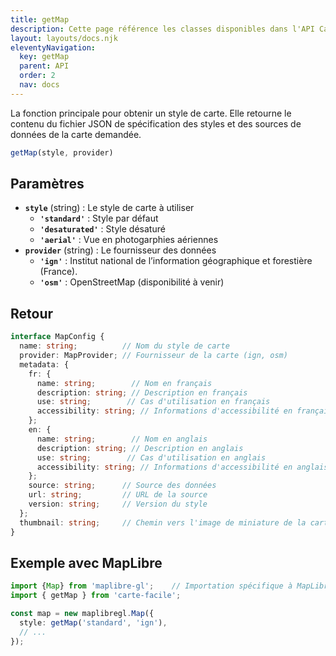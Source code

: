 ```yaml
---
title: getMap
description: Cette page référence les classes disponibles dans l'API Carte facile
layout: layouts/docs.njk
eleventyNavigation:
  key: getMap
  parent: API
  order: 2
  nav: docs
---
```


La fonction principale pour obtenir un style de carte. Elle retourne le contenu du fichier JSON de spécification des styles et des sources de données de la carte demandée.

```typescript
getMap(style, provider)
```

## Paramètres

- **`style`** (string) : Le style de carte à utiliser
  - **`'standard'`** : Style par défaut
  - **`'desaturated'`** : Style désaturé
  - **`'aerial'`** : Vue en photogarphies aériennes
- **`provider`** (string) : Le fournisseur des   données
  - **`'ign'`** : Institut national de l’information géographique et forestière (France).
  - **`'osm'`** : OpenStreetMap (disponibilité à venir)

## Retour

```typescript
interface MapConfig {
  name: string;          // Nom du style de carte
  provider: MapProvider; // Fournisseur de la carte (ign, osm)
  metadata: {
    fr: {
      name: string;        // Nom en français
      description: string; // Description en français
      use: string;        // Cas d'utilisation en français
      accessibility: string; // Informations d'accessibilité en français
    };
    en: {
      name: string;        // Nom en anglais
      description: string; // Description en anglais
      use: string;        // Cas d'utilisation en anglais
      accessibility: string; // Informations d'accessibilité en anglais
    };
    source: string;      // Source des données
    url: string;         // URL de la source
    version: string;     // Version du style
  };
  thumbnail: string;     // Chemin vers l'image de miniature de la carte
}
```

## Exemple avec MapLibre

```typescript
import {Map} from 'maplibre-gl';    // Importation spécifique à MapLibre
import { getMap } from 'carte-facile';

const map = new maplibregl.Map({
  style: getMap('standard', 'ign'),
  // ...
});
```
